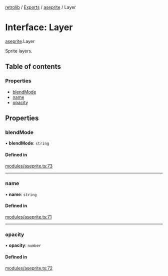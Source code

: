 [retrolib](../README.md) / [Exports](../modules.md) / [aseprite](../modules/aseprite.md) / Layer

# Interface: Layer

[aseprite](../modules/aseprite.md).Layer

Sprite layers.

## Table of contents

### Properties

- [blendMode](aseprite.Layer.md#blendmode)
- [name](aseprite.Layer.md#name)
- [opacity](aseprite.Layer.md#opacity)

## Properties

### blendMode

• **blendMode**: `string`

#### Defined in

[modules/aseprite.ts:73](https://github.com/philbgarner/retrolib/blob/40e2981/src/modules/aseprite.ts#L73)

___

### name

• **name**: `string`

#### Defined in

[modules/aseprite.ts:71](https://github.com/philbgarner/retrolib/blob/40e2981/src/modules/aseprite.ts#L71)

___

### opacity

• **opacity**: `number`

#### Defined in

[modules/aseprite.ts:72](https://github.com/philbgarner/retrolib/blob/40e2981/src/modules/aseprite.ts#L72)
